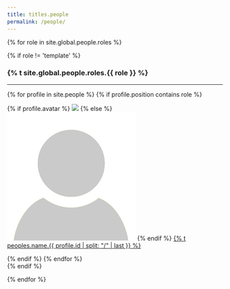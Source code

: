 ```yaml
---
title: titles.people
permalink: /people/
---
```

{% for role in site.global.people.roles %}


{% if role != 'template' %}

<div class="pos_header">
  <h3>{% t site.global.people.roles.{{ role }} %}</h3>
</div>
<hr>
<div class="list people">
  {% for profile in site.people %}
    {% if profile.position contains role %}
      <div class="list-item-people">
        <p class="list-post-title">
          {% if profile.avatar %}
            <a href="{{ site.baseurl }}{{ profile.url }}"><img class="profile-thumbnail" src="/images/people/{{profile.avatar}}"></a>
          {% else %}
            <a href="{{ site.baseurl }}{{ profile.url }}"><img class="profile-thumbnail" src="/images/people/default.jpg"></a>
          {% endif %}
          <a class="name" href="{{ site.baseurl }}{{ profile.url }}">{% t peoples.name.{{ profile.id | split: "/" | last }} %}</a>
        </p>
      </div>    
    {% endif %}
  {% endfor %}
</div>
{% endif %}

{% endfor %}
